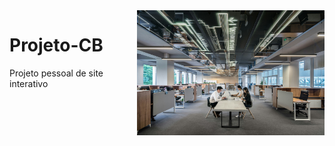 <img src="company.jpg" align="right" width="300">

# Projeto-CB
 Projeto pessoal de site interativo
